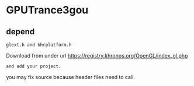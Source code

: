 # GPUTrance3gou

## depend

	glext.h and khrplatform.h
  Download from under url
	https://registry.khronos.org/OpenGL/index_gl.php

	and add your project.
  
  you may fix source because header files need to call.

